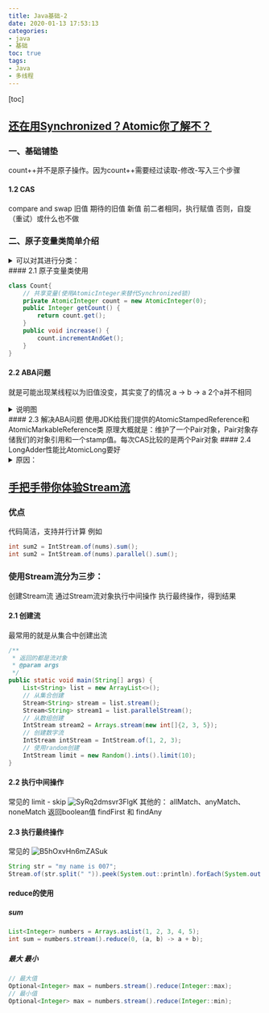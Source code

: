 ```yaml
---
title: Java基础-2
date: 2020-01-13 17:53:13
categories:
- java
- 基础
toc: true
tags:
- Java
- 多线程
---
```


[toc]

<!--more-->
## [还在用Synchronized？Atomic你了解不？](https://mp.weixin.qq.com/s?__biz=MzI4Njg5MDA5NA==&mid=2247484416&idx=1&sn=540c0714263f8ee8b80ba90535162657&chksm=ebd74501dca0cc179e66c34cf3fa647f18860c670b47b0612fac0cb2c26b6cb17ad6824f0808&token=620000779&lang=zh_CN&scene=21###wechat_redirect)
### 一、基础铺垫
count++并不是原子操作。因为count++需要经过读取-修改-写入三个步骤
#### 1.2 CAS
compare and swap
旧值 期待的旧值 新值
前二者相同，执行赋值
否则，自旋（重试）或什么也不做
### 二、原子变量类简单介绍

<details>
  <summary>可以对其进行分类：</summary>
* 基本类型：

AtomicBoolean：布尔型

AtomicInteger：整型

AtomicLong：长整型

* 数组：

AtomicIntegerArray：数组里的整型

AtomicLongArray：数组里的长整型

AtomicReferenceArray：数组里的引用类型

* 引用类型：

AtomicReference：引用类型

AtomicStampedReference：带有版本号的引用类型

AtomicMarkableReference：带有标记位的引用类型

* 对象的属性：

AtomicIntegerFieldUpdater：对象的属性是整型

AtomicLongFieldUpdater：对象的属性是长整型

AtomicReferenceFieldUpdater：对象的属性是引用类型

JDK8新增DoubleAccumulator、LongAccumulator、DoubleAdder、LongAdder

是对AtomicLong等类的改进。比如LongAccumulator与LongAdder在高并发环境下比AtomicLong更高效。

</details>
#### 2.1 原子变量类使用

```Java
class Count{
    // 共享变量(使用AtomicInteger来替代Synchronized锁)
    private AtomicInteger count = new AtomicInteger(0);
    public Integer getCount() {
        return count.get();
    }
    public void increase() {
        count.incrementAndGet();
    }
}
```
#### 2.2 ABA问题
就是可能出现某线程以为旧值没变，其实变了的情况
a -> b -> a
2个a并不相同
<details>
  <summary>说明图</summary>
![WuOFTQBhkmiC7Mw](https://i.loli.net/2020/01/13/WuOFTQBhkmiC7Mw.jpg)

</details>
#### 2.3 解决ABA问题
使用JDK给我们提供的AtomicStampedReference和AtomicMarkableReference类
原理大概就是：维护了一个Pair对象，Pair对象存储我们的对象引用和一个stamp值。每次CAS比较的是两个Pair对象
#### 2.4 LongAdder性能比AtomicLong要好
<details>
  <summary>原因：</summary>
使用AtomicLong时，在高并发下大量线程会同时去竞争更新同一个原子变量，但是由于同时只有一个线程的CAS会成功，所以其他线程会不断尝试自旋尝试CAS操作，这会浪费不少的CPU资源。

而LongAdder可以概括成这样：内部核心数据value分离成一个数组(Cell)，每个线程访问时,通过哈希等算法映射到其中一个数字进行计数，而最终的计数结果，则为这个数组的求和累加。

简单来说就是将一个值分散成多个值，在并发的时候就可以分散压力，性能有所提高。
</details>

## [手把手带你体验Stream流](https://mp.weixin.qq.com/s?__biz=MzI4Njg5MDA5NA==&mid=2247485861&idx=3&sn=9f4a83c8c75b43ead7b4ec187fe031ca&chksm=ebd748a4dca0c1b2d8a1b16656ada30c92bcb6e099c54e6b5b6eebbb29dc8914e1244e77c1e4&token=2052427710&lang=zh_CN#rd)
### 优点
代码简洁，支持并行计算
例如
```Java
int sum2 = IntStream.of(nums).sum();
int sum2 = IntStream.of(nums).parallel().sum();
```
### 使用Stream流分为三步：
创建Stream流
通过Stream流对象执行中间操作
执行最终操作，得到结果
#### 2.1 创建流
最常用的就是从集合中创建出流


```Java
/**
 * 返回的都是流对象
 * @param args
 */
public static void main(String[] args) {
    List<String> list = new ArrayList<>();
    // 从集合创建
    Stream<String> stream = list.stream();
    Stream<String> stream1 = list.parallelStream();
    // 从数组创建
    IntStream stream2 = Arrays.stream(new int[]{2, 3, 5});
    // 创建数字流
    IntStream intStream = IntStream.of(1, 2, 3);
    // 使用random创建
    IntStream limit = new Random().ints().limit(10);
}
```

#### 2.2 执行中间操作
常见的
limit - skip
![SyRq2dmsvr3FlgK](https://i.loli.net/2020/01/13/SyRq2dmsvr3FlgK.jpg)
其他的：
allMatch、anyMatch、noneMatch 返回boolean值
findFirst 和 findAny
#### 2.3 执行最终操作
常见的
![B5hOxvHn6mZASuk](https://i.loli.net/2020/01/13/B5hOxvHn6mZASuk.jpg)
```Java
String str = "my name is 007";
Stream.of(str.split(" ")).peek(System.out::println).forEach(System.out::println)
```
#### reduce的使用
##### sum

```Java
List<Integer> numbers = Arrays.asList(1, 2, 3, 4, 5);
int sum = numbers.stream().reduce(0, (a, b) -> a + b);
```

##### 最大 最小

```Java
// 最大值
Optional<Integer> max = numbers.stream().reduce(Integer::max);
// 最小值
Optional<Integer> max = numbers.stream().reduce(Integer::min);
```
